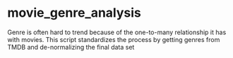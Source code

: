 # movie_genre_analysis
Genre is often hard to trend because of the one-to-many relationship it has with movies. This script standardizes the process by getting genres from TMDB and de-normalizing the final data set  
